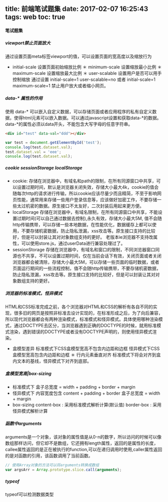 title: 前端笔试题集
date: 2017-02-07 16:25:43
tags: web
toc: true
---
#### 笔试题集
##### viewport禁止页面放大
通过设置页面meta标签viewport的值，可以设置页面的宽高度以及缩放行为
* initial-scale  设置页面初始缩放比例
＊ minimum-scale 设置缩放最小比例
＊ maximum-scale 设置缩放最大比例
＊ user-scalable 设置用户是否可以用手控制缩放
通过设置 initial-scale=1 user-scalable=no 或者 initial-scale=1 maximum-scale=1 禁止用户放大或者缩小网页。

<!--more-->

##### data-* 属性的作用
使用 data-* 可以嵌入自定义数据，可以存储页面或者应用程序的私有自定义数据，使得html元素可以嵌入数据。可以通过javascript设置和获取data-*的数据。data-*的属性必须以data开头，不能包含大写字母的任意字符串。
``` html
<div id="test" data-val="ddd"></div>
```

```javascript
var test = document.getElementById('test');
console.log(test.dataset.val);
test.dataset.val = 'eee';
console.log(test.dataset.val);
```

##### cookie sessionStorage localStorage
* cookie:
存储在浏览器中，有域名和path的限制，在所有同源窗口中共享，可以设置过期时间，默认是浏览器关闭失效，存储大小最大4k，cookie的值会随每次http的请求进行传输，所以cookie应该尽量少而且精简，不至于影响网页性能，通常用来存储一些用户登录信息等，应该做好加密工作，不要存储一些太过机密的数据。原生接口不太友好，二次封装后用起来更方便。
* localStorage
存储在浏览器中，有域名限制，在所有同源窗口中共享，不能设置过期时间(可以自己通过数据去控制),永久有效，存储大小最大5M, 值不会随http传输携带，可以存储一些本地数据，在性能优化，数据缓存上都可以使用，不要存储机密数据，防止隐私泄漏，xss攻击等。原生接口支持的比较好，但是可以封装让其对对象数组支持的更好。
老版本ie浏览器不支持改属性，可以使用store.js，通过userData进行兼容处理过了。
* sessionStorage
存储在浏览器中，有域名和窗口的限制，不同浏览器窗口同源也不共享，不可以设置过期时间，仅在当前会话下有效，关闭页面或者关闭浏览器都会被清除，存储大小最大5M，可以存储一些页面的临时数据，或者页面运行期间的一些流程控制，值不会随http传输携带，不要存储机密数据，防止隐私泄漏，xss攻击等。原生接口支持的比较好，但是可以封装让其对对象数组支持的更好。

##### 浏览器的标准模式，怪异模式
HTML和CSS标准完成之前，各个浏览器对HTML和CSS的解析有各自不同的实现，很多旧的网页是按照非标准去设计实现的，在标准形成之后，为了向后兼容，所以现代浏览器都会有两种渲染模式，标准模式和怪异模式。具体使用哪种渲染模式，通过DOCTYPE去区分，当浏览器遇到正确的DOCTYPE的时候，就用标准模式渲染，遇到错误的DOCTYPE或者没有DOCTYPE声明的，则使用怪异模式渲染。
* 盒模型差异
标准模式下CSS盒模型宽高不包含内边距和边框
怪异模式下CSS盒模型宽高包含内边距和边框
＊ 行内元素垂直对齐
标准模式下将会对齐到盒内文本的基线，怪异模式下对齐到底部。

##### 盒模型宽高|box-sizing
* 标准模式下
盒子总宽度 = width + padding + border + margin
* 怪异模式下
内容宽度包含 content + padding + border
盒子总宽度 = width + margin
* box-sizing
content-box : 采用标准模式解析计算(默认值)
border-box : 采用怪异模式解析计算

##### 函数中arguments
arguments是一个对象，该对象的属性值是从0-n的数字，所以访问的时候可以像数组那样访问，但它却不是数组，它还拥有length属性，返回的是属性的长度，callee属性返回的是正在被执行的function,可以在递归调用时使用,caller属性返回的是对函数的引用，该函数调用了当前函数。
```javascript
// 使用Array对象的方法可以将arguments转换成数组
var argsArr = Array.prototype.slice.call(arguments);
```

##### typeof
typeof可以检测数据类型

